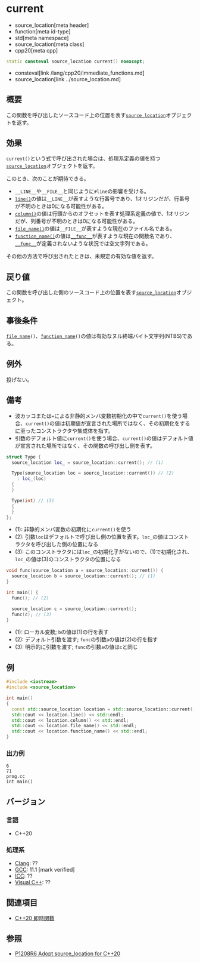 # current
* source_location[meta header]
* function[meta id-type]
* std[meta namespace]
* source_location[meta class]
* cpp20[meta cpp]

```cpp
static consteval source_location current() noexcept;
```
* consteval[link /lang/cpp20/immediate_functions.md]
* source_location[link ../source_location.md]

## 概要

この関数を呼び出したソースコード上の位置を表す[`source_location`](../source_location.md)オブジェクトを返す。

## 効果

`current()`という式で呼び出された場合は、処理系定義の値を持つ[`source_location`](../source_location.md)オブジェクトを返す。

このとき、次のことが期待できる。

* `__LINE__`や`__FILE__`と同じように`#line`の影響を受ける。
* [`line()`](line.md)の値は`__LINE__`が表すような行番号であり、1オリジンだが、行番号が不明のときは0になる可能性がある。
* [`column()`](column.md)の値は行頭からのオフセットを表す処理系定義の値で、1オリジンだが、列番号が不明のときは0になる可能性がある。
* [`file_name()`](file_name.md)の値は`__FILE__`が表すような現在のファイル名である。
* [`function_name()`](function_name.md)の値は[`__func__`](/lang/cpp11/func.md)が表すような現在の関数名であり、[`__func__`](/lang/cpp11/func.md)が定義されないような状況では空文字列である。

その他の方法で呼び出されたときは、未規定の有効な値を返す。

## 戻り値

この関数を呼び出した側のソースコード上の位置を表す[`source_location`](../source_location.md)オブジェクト。

## 事後条件
[`file_name`](file_name.md)`()`、[`function_name`](function_name.md)`()`の値は有効なヌル終端バイト文字列(NTBS)である。

## 例外
投げない。

## 備考
* 波カッコまたは`=`による非静的メンバ変数初期化の中で`current()`を使う場合、`current()`の値は初期値が宣言された場所ではなく、その初期化をするに至ったコンストラクタや集成体を指す。
* 引数のデフォルト値に`current()`を使う場合、`current()`の値はデフォルト値が宣言された場所ではなく、その関数の呼び出し側を表す。

```cpp
struct Type {
  source_location loc_ = source_location::current(); // (1)

  Type(source_location loc = source_location::current()) // (2)
    : loc_(loc)
  {
  }

  Type(int) // (3)
  {
  }
};
```

- (1): 非静的メンバ変数の初期化に`current()`を使う
- (2): 引数`loc`はデフォルトで呼び出し側の位置を表す。`loc_`の値はコンストラクタを呼び出した側の位置になる
- (3): このコンストラクタには`loc_`の初期化子がないので、(1)で初期化され、`loc_`の値は(3)のコンストラクタの位置になる

```cpp
void func(source_location a = source_location::current()) {
  source_location b = source_location::current(); // (1)
}

int main() {
  func(); // (2)

  source_location c = source_location::current();
  func(c); // (3)
}
```

- (1): ローカル変数; `b`の値は(1)の行を表す
- (2): デフォルト引数を渡す; `func`の引数`a`の値は(2)の行を指す
- (3): 明示的に引数を渡す; `func`の引数`a`の値は`c`と同じ

## 例
```cpp example
#include <iostream>
#include <source_location>

int main()
{
  const std::source_location location = std::source_location::current();
  std::cout << location.line() << std::endl;
  std::cout << location.column() << std::endl;
  std::cout << location.file_name() << std::endl;
  std::cout << location.function_name() << std::endl;
}
```

### 出力例
```
6
71
prog.cc
int main()
```

## バージョン
### 言語
- C++20

### 処理系
- [Clang](/implementation.md#clang): ??
- [GCC](/implementation.md#gcc): 11.1 [mark verified]
- [ICC](/implementation.md#icc): ??
- [Visual C++](/implementation.md#visual_cpp): ??

## 関連項目
- [C++20 即時関数](/lang/cpp20/immediate_functions.md)

## 参照

- [P1208R6 Adopt source_location for C++20](http://www.open-std.org/jtc1/sc22/wg21/docs/papers/2019/p1208r6.pdf)

